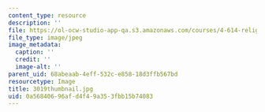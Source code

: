 ```yaml
---
content_type: resource
description: ''
file: https://ol-ocw-studio-app-qa.s3.amazonaws.com/courses/4-614-religious-architecture-and-islamic-cultures-fall-2002/0a56840696afd4f49a353fbb15b74083_3019thumbnail.jpg
file_type: image/jpeg
image_metadata:
  caption: ''
  credit: ''
  image-alt: ''
parent_uid: 68abeaab-4eff-532c-e858-18d3ffb567bd
resourcetype: Image
title: 3019thumbnail.jpg
uid: 0a568406-96af-d4f4-9a35-3fbb15b74083
---
```

